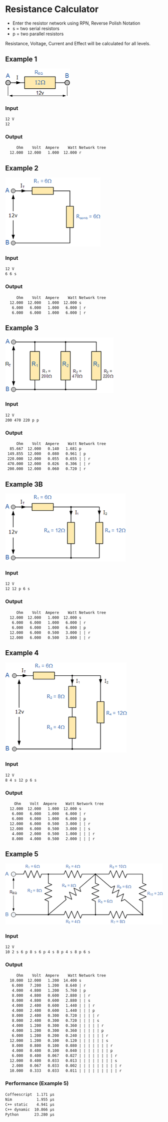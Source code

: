 # Resistance Calculator

* Enter the resistor network using RPN, Reverse Polish Notation
* s = two serial resistors
* p = two parallel resistors

Resistance, Voltage, Current and Effect will be calculated for all levels.

## Example 1

![Example 1](res1.gif)

### Input

```code
12 V
12
```

### Output

```code
     Ohm    Volt  Ampere    Watt Network tree
  12.000  12.000   1.000  12.000 r
```

## Example 2
![Example 2](res2.gif)

### Input

```code
12 V
6 6 s
```

### Output
```code
     Ohm    Volt  Ampere    Watt Network tree
  12.000  12.000   1.000  12.000 s
   6.000   6.000   1.000   6.000 | r
   6.000   6.000   1.000   6.000 | r
```

## Example 3
![Example 3](res3.gif)

### Input

```code
12 V
200 470 220 p p
```

### Output
```code
     Ohm    Volt  Ampere    Watt Network tree
  85.667  12.000   0.140   1.681 p
 149.855  12.000   0.080   0.961 | p
 220.000  12.000   0.055   0.655 | | r
 470.000  12.000   0.026   0.306 | | r
 200.000  12.000   0.060   0.720 | r
```

## Example 3B
![Example 3B](res3B.gif)

### Input

```code
12 V
12 12 p 6 s
```
### Output
```code
     Ohm    Volt  Ampere    Watt Network tree
  12.000  12.000   1.000  12.000 s
   6.000   6.000   1.000   6.000 | r
   6.000   6.000   1.000   6.000 | p
  12.000   6.000   0.500   3.000 | | r
  12.000   6.000   0.500   3.000 | | r
```

## Example 4
![Example 4](res4.gif)

### Input

```code
12 V
8 4 s 12 p 6 s
```
### Output
```code
    Ohm    Volt  Ampere    Watt Network tree
  12.000  12.000   1.000  12.000 s
   6.000   6.000   1.000   6.000 | r
   6.000   6.000   1.000   6.000 | p
  12.000   6.000   0.500   3.000 | | r
  12.000   6.000   0.500   3.000 | | s
   4.000   2.000   0.500   1.000 | | | r
   8.000   4.000   0.500   2.000 | | | r
```

## Example 5
![Example 5](res5.gif)

### Input

```code
12 V
10 2 s 6 p 8 s 6 p 4 s 8 p 4 s 8 p 6 s
```

### Output

```code
     Ohm    Volt  Ampere    Watt Network tree
  10.000  12.000   1.200  14.400 s
   6.000   7.200   1.200   8.640 | r
   4.000   4.800   1.200   5.760 | p
   8.000   4.800   0.600   2.880 | | r
   8.000   4.800   0.600   2.880 | | s
   4.000   2.400   0.600   1.440 | | | r
   4.000   2.400   0.600   1.440 | | | p
   8.000   2.400   0.300   0.720 | | | | r
   8.000   2.400   0.300   0.720 | | | | s
   4.000   1.200   0.300   0.360 | | | | | r
   4.000   1.200   0.300   0.360 | | | | | p
   6.000   1.200   0.200   0.240 | | | | | | r
  12.000   1.200   0.100   0.120 | | | | | | s
   8.000   0.800   0.100   0.080 | | | | | | | r
   4.000   0.400   0.100   0.040 | | | | | | | p
   6.000   0.400   0.067   0.027 | | | | | | | | r
  12.000   0.400   0.033   0.013 | | | | | | | | s
   2.000   0.067   0.033   0.002 | | | | | | | | | r
  10.000   0.333   0.033   0.011 | | | | | | | | | r
```

### Performance (Example 5)

```code
Coffeescript  1.171 μs
Nim           1.955 μs
C++ static    4.941 μs
C++ dynamic  10.866 μs
Python       23.280 μs
```
